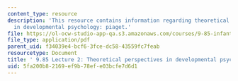 ```yaml
---
content_type: resource
description: 'This resource contains information regarding theoretical perspectives
  in developmental psychology: piaget.'
file: https://ol-ocw-studio-app-qa.s3.amazonaws.com/courses/9-85-infant-and-early-childhood-cognition-fall-2012/5fa200b82169ef9b78efe03bcfe7d6d1_MIT9_85F12_lec2_piaget.pdf
file_type: application/pdf
parent_uid: f34039e4-bcf6-3fce-dc58-43559fc7feab
resourcetype: Document
title: ' 9.85 Lecture 2: Theoretical perspectives in developmental psychology: Piaget'
uid: 5fa200b8-2169-ef9b-78ef-e03bcfe7d6d1
---
```


